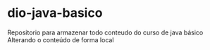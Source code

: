 # dio-java-basico
Repositorio para armazenar todo conteudo do curso de java básico
Alterando o conteúdo de forma local
